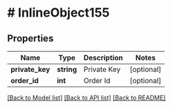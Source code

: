 # # InlineObject155

## Properties

Name | Type | Description | Notes
------------ | ------------- | ------------- | -------------
**private_key** | **string** | Private Key | [optional]
**order_id** | **int** | Order Id | [optional]

[[Back to Model list]](../../README.md#models) [[Back to API list]](../../README.md#endpoints) [[Back to README]](../../README.md)
